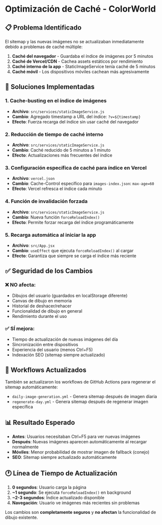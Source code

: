 # Optimización de Caché - ColorWorld

## 📋 Problema Identificado

El sitemap y las nuevas imágenes no se actualizaban inmediatamente debido a problemas de caché múltiple:

1. **Caché del navegador** - Guardaba el índice de imágenes por 5 minutos
2. **Caché de Vercel/CDN** - Cachea assets estáticos por rendimiento  
3. **Caché interno de la app** - StaticImageService tenía caché de 5 minutos
4. **Caché móvil** - Los dispositivos móviles cachean más agresivamente

## 🔧 Soluciones Implementadas

### 1. Cache-busting en el índice de imágenes
- **Archivo**: `src/services/staticImageService.js`
- **Cambio**: Agregado timestamp a URL del índice: `?v=${timestamp}`
- **Efecto**: Fuerza recarga del índice sin usar caché del navegador

### 2. Reducción de tiempo de caché interno
- **Archivo**: `src/services/staticImageService.js`  
- **Cambio**: Caché reducido de 5 minutos a 1 minuto
- **Efecto**: Actualizaciones más frecuentes del índice

### 3. Configuración específica de caché para índice en Vercel
- **Archivo**: `vercel.json`
- **Cambio**: Cache-Control específico para `images-index.json`: `max-age=60`
- **Efecto**: Vercel refresca el índice cada minuto

### 4. Función de invalidación forzada
- **Archivo**: `src/services/staticImageService.js`
- **Cambio**: Nueva función `forceReloadIndex()`
- **Efecto**: Permite forzar recarga del índice programáticamente

### 5. Recarga automática al iniciar la app
- **Archivo**: `src/App.jsx`
- **Cambio**: `useEffect` que ejecuta `forceReloadIndex()` al cargar
- **Efecto**: Garantiza que siempre se carga el índice más reciente

## ✅ Seguridad de los Cambios

### ❌ NO afecta:
- Dibujos del usuario (guardados en localStorage diferente)
- Canvas de dibujo en memoria
- Historial de deshacer/rehacer
- Funcionalidad de dibujo en general
- Rendimiento durante el uso

### ✅ SÍ mejora:
- Tiempo de actualización de nuevas imágenes del día
- Sincronización entre dispositivos
- Experiencia del usuario (menos Ctrl+F5)
- Indexación SEO (sitemap siempre actualizado)

## 🔄 Workflows Actualizados

También se actualizaron los workflows de GitHub Actions para regenerar el sitemap automáticamente:

- `daily-image-generation.yml` - Genera sitemap después de imagen diaria
- `regenerate-day.yml` - Genera sitemap después de regenerar imagen específica

## 📊 Resultado Esperado

- **Antes**: Usuarios necesitaban Ctrl+F5 para ver nuevas imágenes
- **Después**: Nuevas imágenes aparecen automáticamente al recargar normalmente
- **Móviles**: Menor probabilidad de mostrar imagen de fallback (conejo)
- **SEO**: Sitemap siempre actualizado automáticamente

## 🕐 Línea de Tiempo de Actualización

1. **0 segundos**: Usuario carga la página
2. **~1 segundo**: Se ejecuta `forceReloadIndex()` en background
3. **~2-3 segundos**: Índice actualizado disponible
4. **Navegación**: Usuario ve imágenes más recientes sin problemas

Los cambios son **completamente seguros** y **no afectan** la funcionalidad de dibujo existente.